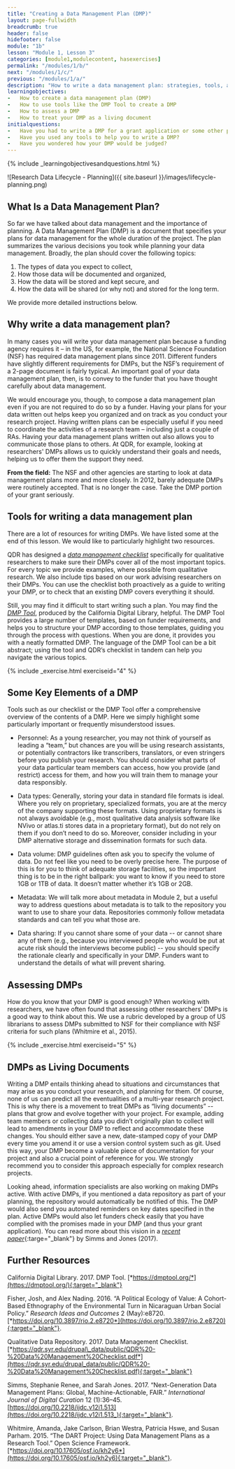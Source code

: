 ```yaml
---
title: "Creating a Data Management Plan (DMP)"
layout: page-fullwidth
breadcrumb: true
header: false
hidefooter: false
module: "1b"
lesson: "Module 1, Lesson 3"
categories: [module1,modulecontent, hasexercises]
permalink: "/modules/1/b/"
next: "/modules/1/c/"
previous: "/modules/1/a/"
description: "How to write a data management plan: strategies, tools, and assessment"
learningobjectives:
-   How to create a data management plan (DMP)
-   How to use tools like the DMP Tool to create a DMP
-   How to assess a DMP
-   How to treat your DMP as a living document
initialquestions:
-   Have you had to write a DMP for a grant application or some other purpose?
-   Have you used any tools to help you to write a DMP?
-   Have you wondered how your DMP would be judged?
---
```


{% include _learningobjectivesandquestions.html %}

![Research Data Lifecycle - Planning]({{ site.baseurl }}/images/lifecycle-planning.png)
## What Is a Data Management Plan?

So far we have talked about data management and the importance of planning. A Data Management Plan (DMP) is a document that specifies your plans for data management for the whole duration of the project. The plan summarizes the various decisions you took while planning your data management. Broadly, the plan should cover the following topics:

1.  The types of data you expect to collect,
2.  How those data will be documented and organized,
3.  How the data will be stored and kept secure, and
4.  How the data will be shared (or why not) and stored for the
    long term.

We provide more detailed instructions below.

## Why write a data management plan?

In many cases you will write your data management plan because a funding agency requires it – in the US, for example, the National Science Foundation (NSF) has required data management plans since 2011. Different funders have slightly different requirements for DMPs, but the NSF’s requirement of a 2-page document is fairly typical. An important goal of your data management plan, then, is to convey to the funder that you have thought carefully about data management.

We would encourage you, though, to compose a data management plan even if you are not required to do so by a funder.  Having your plans for your data written out helps keep you organized and on track as you conduct your research project. Having written plans can be especially useful if you need to coordinate the activities of a research team – including just a couple of RAs. Having your data management plans written out also allows you to communicate those plans to others. At QDR, for example, looking at researchers' DMPs allows us to quickly understand their goals and needs, helping us to offer them the support they need.

**From the field:** The NSF and other agencies are starting to look at data management plans more and more closely. In 2012, barely adequate DMPs were routinely accepted. That is no longer the case. Take the DMP portion of your grant seriously.

## Tools for writing a data management plan

There are a lot of resources for writing DMPs. We have listed some at the end of this lesson. We would like to particularly highlight two resources.

QDR has designed a [*data management checklist*](https://qdr.syr.edu/drupal_data/public/QDR%20-%20Data%20Management%20Checklist.pdf) specifically for qualitative researchers to make sure their DMPs cover all of the most important topics. For every topic we provide examples, where possible from qualitative research. We also include tips based on our work advising researchers on their DMPs. You can use the checklist both proactively as a guide to writing your DMP, or to check that an existing DMP covers everything it should.

Still, you may find it difficult to start writing such a plan. You may find the [*DMP Tool*](https://dmptool.org/), produced by the California Digital Library, helpful. The DMP Tool provides a large number of templates, based on funder requirements, and helps you to structure your DMP according to those templates, guiding you through the process with questions. When you are done, it provides you with a neatly formatted DMP. The language of the DMP Tool can be a bit abstract; using the tool and QDR’s checklist in tandem can help you navigate the various topics.


{% include _exercise.html exerciseid="4" %}

## Some Key Elements of a DMP

Tools such as our checklist or the DMP Tool offer a comprehensive overview of the contents of a DMP. Here we simply highlight some particularly important or frequently misunderstood issues.

-   Personnel: As a young researcher, you may not think of yourself as leading a “team,” but chances are you will be using research assistants, or potentially contractors like transcribers, translators, or even stringers before you publish your research. You should consider what parts of your data particular team members can access, how you provide (and restrict) access for them, and how you will train them to manage your data responsibly.

-   Data types: Generally, storing your data in standard file formats is ideal. Where you rely on proprietary, specialized formats, you are at the mercy of the company supporting these formats. Using proprietary formats is not always avoidable (e.g., most qualitative data analysis software like NVivo or atlas.ti stores data in a proprietary format), but do not rely on them if you don’t need to do so. Moreover, consider including in your DMP alternative storage and dissemination formats for such data.

-   Data volume: DMP guidelines often ask you to specify the volume of data. Do not feel like you need to be overly precise here. The purpose of this is for you to think of adequate storage facilities, so the important thing is to be in the right ballpark: you want to know if you need to store 1GB or 1TB of data. It doesn’t matter whether it’s 1GB or 2GB.

-   Metadata: We will talk more about metadata in Module 2, but a useful way to address questions about metadata is to talk to the repository you want to use to share your data. Repositories commonly follow metadata standards and can tell you what those are.

-   Data sharing: If you cannot share some of your data -- or cannot share any of them (e.g., because you interviewed people who would be put at acute risk should the interviews become public) -- you should specify the rationale clearly and specifically in your DMP. Funders want to understand the details of what will prevent sharing.

## Assessing DMPs

How do you know that your DMP is good enough? When working with researchers, we have often found that assessing other researchers’ DMPs is a good way to think about this. We use a rubric developed by a group of US librarians to assess DMPs submitted to NSF for their compliance with NSF criteria for such plans (Whitmire et al., 2015).

{% include _exercise.html exerciseid="5" %}

## DMPs as Living Documents

Writing a DMP entails thinking ahead to situations and circumstances that may arise as you conduct your research, and planning for them. Of course, none of us can predict all the eventualities of a multi-year research project. This is why there is a movement to treat DMPs as
“living documents” -- plans that grow and evolve together with your project. For example, adding team members or collecting data you didn’t originally plan to collect will lead to amendments in your DMP to reflect and accommodate these changes. You should either save a new, date-stamped copy of your DMP every time you amend it or use a version control system such as git. Used this way, your DMP become a valuable piece of documentation for your project and also a crucial point of reference for you. We strongly recommend you to consider this approach especially for complex research projects.

Looking ahead, information specialists are also working on making DMPs active. With active DMPs, if you mentioned a data repository as part of your planning, the repository would automatically be notified of this. The DMP would also send you automated reminders on key dates specified in the plan. Active DMPs would also let funders check easily that you have complied with the promises made in your DMP (and thus your grant application). You can read more about this vision in a [*recent paper*](http://dx.doi.org/10.2218/ijdc.v12i1.513){:targe="_blank"} by Simms and Jones
(2017).

## Further Resources

California Digital Library. 2017. DMP Tool. [*https://dmptool.org/*](https://dmptool.org/){:target="_blank"}

Fisher, Josh, and Alex Nading. 2016. “A Political Ecology of Value: A Cohort-Based Ethnography of the Environmental Turn in Nicaraguan Urban Social Policy.” *Research Ideas and Outcomes* 2 (May):e8720. [*https://doi.org/10.3897/rio.2.e8720*](https://doi.org/10.3897/rio.2.e8720){:target="_blank"}.

Qualitative Data Repository. 2017. Data Management Checklist. [*https://qdr.syr.edu/drupal\_data/public/QDR%20-%20Data%20Management%20Checklist.pdf*](https://qdr.syr.edu/drupal_data/public/QDR%20-%20Data%20Management%20Checklist.pdf){:target="_blank"}

Simms, Stephanie Renee, and Sarah Jones. 2017. “Next-Generation Data Management Plans: Global, Machine-Actionable, FAIR.” *International Journal of Digital Curation* 12 (1):36–45. [https://doi.org/10.2218/ijdc.v12i1.513](https://doi.org/10.2218/ijdc.v12i1.513_){:target="_blank"}.

Whitmire, Amanda, Jake Carlson, Brian Westra, Patricia Hswe, and Susan Parham. 2015. “The DART Project: Using Data Management Plans as a Research Tool.” Open Science Framework. [*https://doi.org/10.17605/osf.io/kh2y6*](https://doi.org/10.17605/osf.io/kh2y6){:target="_blank"}.
